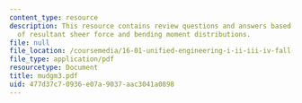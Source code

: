 ```yaml
---
content_type: resource
description: This resource contains review questions and answers based on understanding
  of resultant sheer force and bending moment distributions.
file: null
file_location: /coursemedia/16-01-unified-engineering-i-ii-iii-iv-fall-2005-spring-2006/477d37c70936e07a9037aac3041a0898_mudgm3.pdf
file_type: application/pdf
resourcetype: Document
title: mudgm3.pdf
uid: 477d37c7-0936-e07a-9037-aac3041a0898
---
```

